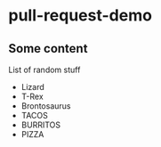 # pull-request-demo

## Some content

List of random stuff

- Lizard
- T-Rex
- Brontosaurus
- TACOS
- BURRITOS
- PIZZA
